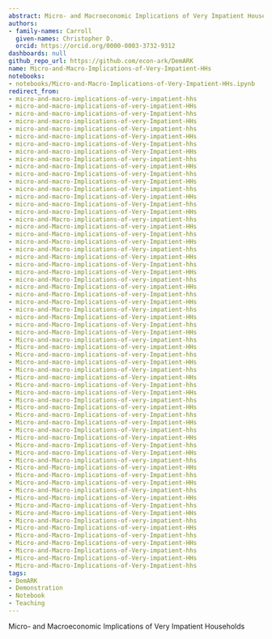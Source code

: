```yaml
---
abstract: Micro- and Macroeconomic Implications of Very Impatient Households
authors:
- family-names: Carroll
  given-names: Christopher D.
  orcid: https://orcid.org/0000-0003-3732-9312
dashboards: null
github_repo_url: https://github.com/econ-ark/DemARK
name: Micro-and-Macro-Implications-of-Very-Impatient-HHs
notebooks:
- notebooks/Micro-and-Macro-Implications-of-Very-Impatient-HHs.ipynb
redirect_from:
- micro-and-macro-implications-of-very-impatient-hhs
- micro-and-macro-implications-of-very-impatient-HHs
- micro-and-macro-implications-of-very-Impatient-hhs
- micro-and-macro-implications-of-very-Impatient-HHs
- micro-and-macro-implications-of-Very-impatient-hhs
- micro-and-macro-implications-of-Very-impatient-HHs
- micro-and-macro-implications-of-Very-Impatient-hhs
- micro-and-macro-implications-of-Very-Impatient-HHs
- micro-and-macro-Implications-of-very-impatient-hhs
- micro-and-macro-Implications-of-very-impatient-HHs
- micro-and-macro-Implications-of-very-Impatient-hhs
- micro-and-macro-Implications-of-very-Impatient-HHs
- micro-and-macro-Implications-of-Very-impatient-hhs
- micro-and-macro-Implications-of-Very-impatient-HHs
- micro-and-macro-Implications-of-Very-Impatient-hhs
- micro-and-macro-Implications-of-Very-Impatient-HHs
- micro-and-Macro-implications-of-very-impatient-hhs
- micro-and-Macro-implications-of-very-impatient-HHs
- micro-and-Macro-implications-of-very-Impatient-hhs
- micro-and-Macro-implications-of-very-Impatient-HHs
- micro-and-Macro-implications-of-Very-impatient-hhs
- micro-and-Macro-implications-of-Very-impatient-HHs
- micro-and-Macro-implications-of-Very-Impatient-hhs
- micro-and-Macro-implications-of-Very-Impatient-HHs
- micro-and-Macro-Implications-of-very-impatient-hhs
- micro-and-Macro-Implications-of-very-impatient-HHs
- micro-and-Macro-Implications-of-very-Impatient-hhs
- micro-and-Macro-Implications-of-very-Impatient-HHs
- micro-and-Macro-Implications-of-Very-impatient-hhs
- micro-and-Macro-Implications-of-Very-impatient-HHs
- micro-and-Macro-Implications-of-Very-Impatient-hhs
- micro-and-Macro-Implications-of-Very-Impatient-HHs
- Micro-and-macro-implications-of-very-impatient-hhs
- Micro-and-macro-implications-of-very-impatient-HHs
- Micro-and-macro-implications-of-very-Impatient-hhs
- Micro-and-macro-implications-of-very-Impatient-HHs
- Micro-and-macro-implications-of-Very-impatient-hhs
- Micro-and-macro-implications-of-Very-impatient-HHs
- Micro-and-macro-implications-of-Very-Impatient-hhs
- Micro-and-macro-implications-of-Very-Impatient-HHs
- Micro-and-macro-Implications-of-very-impatient-hhs
- Micro-and-macro-Implications-of-very-impatient-HHs
- Micro-and-macro-Implications-of-very-Impatient-hhs
- Micro-and-macro-Implications-of-very-Impatient-HHs
- Micro-and-macro-Implications-of-Very-impatient-hhs
- Micro-and-macro-Implications-of-Very-impatient-HHs
- Micro-and-macro-Implications-of-Very-Impatient-hhs
- Micro-and-macro-Implications-of-Very-Impatient-HHs
- Micro-and-Macro-implications-of-very-impatient-hhs
- Micro-and-Macro-implications-of-very-impatient-HHs
- Micro-and-Macro-implications-of-very-Impatient-hhs
- Micro-and-Macro-implications-of-very-Impatient-HHs
- Micro-and-Macro-implications-of-Very-impatient-hhs
- Micro-and-Macro-implications-of-Very-impatient-HHs
- Micro-and-Macro-implications-of-Very-Impatient-hhs
- Micro-and-Macro-implications-of-Very-Impatient-HHs
- Micro-and-Macro-Implications-of-very-impatient-hhs
- Micro-and-Macro-Implications-of-very-impatient-HHs
- Micro-and-Macro-Implications-of-very-Impatient-hhs
- Micro-and-Macro-Implications-of-very-Impatient-HHs
- Micro-and-Macro-Implications-of-Very-impatient-hhs
- Micro-and-Macro-Implications-of-Very-impatient-HHs
- Micro-and-Macro-Implications-of-Very-Impatient-hhs
tags:
- DemARK
- Demonstration
- Notebook
- Teaching
---
```


Micro- and Macroeconomic Implications of Very Impatient Households
